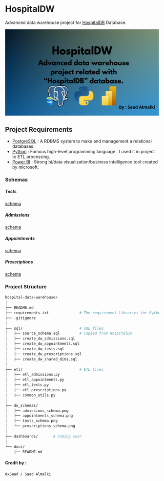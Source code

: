 # HospitalDW
Advanced data warehouse project for [HospitalDB](https://github.com/Saad711T/HospitalDB) Database.

![Logo](logo.png)

## Project Requirements
- [PostgreSQL](https://postgresql.org) : A RDBMS system to make and management a relational databases.
- [Python](https://python.org) : Famous high-level programming language . I used it in project to ETL processing.
- [Power BI](https://www.microsoft.com/en-us/power-platform/products/power-bi) : Strong bi/data visualization/business intelligence tool created by microsoft.

### Schemas
##### Tests
[schema](dw_schemas/tests.png)
##### Admissions
[schema](dw_schemas/admissions_schema.png)
##### Appointments
[schema](dw_schemas/appointments_schema.png)
##### Prescriptions
[schema](dw_schemas/prescriptions_schema.png)
### Project Structure
``` bash
hospital-data-warehouse/
│
├── README.md
├── requirements.txt              # The requirement libraries for Python ETL process
├── .gitignore
│
├── sql/                          # SQL files
│   ├── source_schema.sql         # Copied from HospitalDB
│   ├── create_dw_admissions.sql
│   ├── create_dw_appointments.sql
│   ├── create_dw_tests.sql
│   ├── create_dw_prescriptions.sql
│   ├── create_dw_shared_dims.sql
│
├── etl/                          # ETL files
│   ├── etl_admissions.py
│   ├── etl_appointments.py
│   ├── etl_tests.py
│   ├── etl_prescriptions.py
│   ├── common_utils.py          
│
├── dw_schemas/                  
│   ├── admissions_schema.png
│   ├── appointments_schema.png
│   ├── tests_schema.png
│   └── prescriptions_schema.png
│
├── dashboards/       # Coming soon     
│
└── docs/                        
    ├── README.md
```

#### Credit by :
`0xSaad / Saad Almalki`